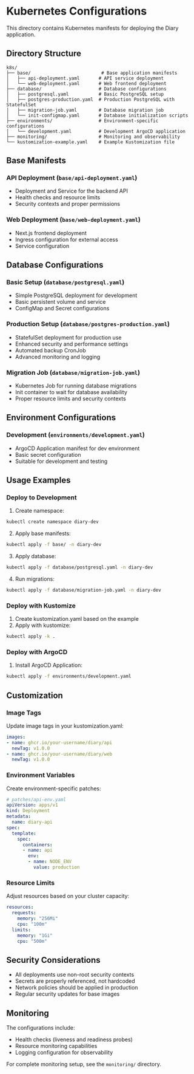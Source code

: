# Kubernetes Configurations

This directory contains Kubernetes manifests for deploying the Diary application.

## Directory Structure

```
k8s/
├── base/                          # Base application manifests
│   ├── api-deployment.yaml       # API service deployment
│   └── web-deployment.yaml       # Web frontend deployment
├── database/                     # Database configurations
│   ├── postgresql.yaml           # Basic PostgreSQL setup
│   ├── postgres-production.yaml  # Production PostgreSQL with StatefulSet
│   ├── migration-job.yaml        # Database migration job
│   └── init-configmap.yaml       # Database initialization scripts
├── environments/                 # Environment-specific configurations
│   └── development.yaml          # Development ArgoCD application
├── monitoring/                   # Monitoring and observability
└── kustomization-example.yaml    # Example Kustomization file
```

## Base Manifests

### API Deployment (`base/api-deployment.yaml`)
- Deployment and Service for the backend API
- Health checks and resource limits
- Security contexts and proper permissions

### Web Deployment (`base/web-deployment.yaml`)
- Next.js frontend deployment
- Ingress configuration for external access
- Service configuration

## Database Configurations

### Basic Setup (`database/postgresql.yaml`)
- Simple PostgreSQL deployment for development
- Basic persistent volume and service
- ConfigMap and Secret configurations

### Production Setup (`database/postgres-production.yaml`)
- StatefulSet deployment for production use
- Enhanced security and performance settings
- Automated backup CronJob
- Advanced monitoring and logging

### Migration Job (`database/migration-job.yaml`)
- Kubernetes Job for running database migrations
- Init container to wait for database availability
- Proper resource limits and security contexts

## Environment Configurations

### Development (`environments/development.yaml`)
- ArgoCD Application manifest for dev environment
- Basic secret configuration
- Suitable for development and testing

## Usage Examples

### Deploy to Development

1. Create namespace:
```bash
kubectl create namespace diary-dev
```

2. Apply base manifests:
```bash
kubectl apply -f base/ -n diary-dev
```

3. Apply database:
```bash
kubectl apply -f database/postgresql.yaml -n diary-dev
```

4. Run migrations:
```bash
kubectl apply -f database/migration-job.yaml -n diary-dev
```

### Deploy with Kustomize

1. Create kustomization.yaml based on the example
2. Apply with kustomize:
```bash
kubectl apply -k .
```

### Deploy with ArgoCD

1. Install ArgoCD Application:
```bash
kubectl apply -f environments/development.yaml
```

## Customization

### Image Tags
Update image tags in your kustomization.yaml:
```yaml
images:
- name: ghcr.io/your-username/diary/api
  newTag: v1.0.0
- name: ghcr.io/your-username/diary/web
  newTag: v1.0.0
```

### Environment Variables
Create environment-specific patches:
```yaml
# patches/api-env.yaml
apiVersion: apps/v1
kind: Deployment
metadata:
  name: diary-api
spec:
  template:
    spec:
      containers:
      - name: api
        env:
        - name: NODE_ENV
          value: production
```

### Resource Limits
Adjust resources based on your cluster capacity:
```yaml
resources:
  requests:
    memory: "256Mi"
    cpu: "100m"
  limits:
    memory: "1Gi"
    cpu: "500m"
```

## Security Considerations

- All deployments use non-root security contexts
- Secrets are properly referenced, not hardcoded
- Network policies should be applied in production
- Regular security updates for base images

## Monitoring

The configurations include:
- Health checks (liveness and readiness probes)
- Resource monitoring capabilities
- Logging configuration for observability

For complete monitoring setup, see the `monitoring/` directory.